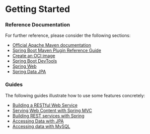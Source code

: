 # Getting Started

### Reference Documentation
For further reference, please consider the following sections:

* [Official Apache Maven documentation](https://maven.apache.org/guides/index.html)
* [Spring Boot Maven Plugin Reference Guide](https://docs.spring.io/spring-boot/docs/3.1.0/maven-plugin/reference/html/)
* [Create an OCI image](https://docs.spring.io/spring-boot/docs/3.1.0/maven-plugin/reference/html/#build-image)
* [Spring Boot DevTools](https://docs.spring.io/spring-boot/docs/3.1.0/reference/htmlsingle/#using.devtools)
* [Spring Web](https://docs.spring.io/spring-boot/docs/3.1.0/reference/htmlsingle/#web)
* [Spring Data JPA](https://docs.spring.io/spring-boot/docs/3.1.0/reference/htmlsingle/#data.sql.jpa-and-spring-data)

### Guides
The following guides illustrate how to use some features concretely:

* [Building a RESTful Web Service](https://spring.io/guides/gs/rest-service/)
* [Serving Web Content with Spring MVC](https://spring.io/guides/gs/serving-web-content/)
* [Building REST services with Spring](https://spring.io/guides/tutorials/rest/)
* [Accessing Data with JPA](https://spring.io/guides/gs/accessing-data-jpa/)
* [Accessing data with MySQL](https://spring.io/guides/gs/accessing-data-mysql/)

